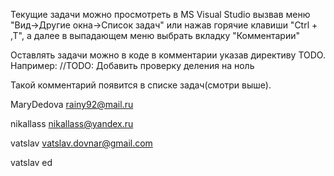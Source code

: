 ﻿Текущие задачи можно просмотреть в MS Visual Studio вызвав меню "Вид->Другие окна->Список задач" или нажав горячие клавиши "Ctrl + \,T", а далее в выпадающем меню выбрать вкладку "Комментарии"

Оставлять задачи можно в коде в комментарии указав директиву TODO. Например:
//TODO: Добавить проверку деления на ноль

Такой комментарий появится в списке задач(смотри выше).
 

MaryDedova	rainy92@mail.ru

nikallass	nikallass@yandex.ru

vatslav		vatslav.dovnar@gmail.com

vatslav ed